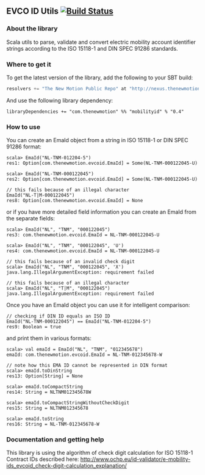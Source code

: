 ## EVCO ID Utils [![Build Status](https://travis-ci.org/thenewmotion/evcoid.png?branch=master)](https://travis-ci.org/thenewmotion/evcoid)

### About the library ###

Scala utils to parse, validate and convert electric mobility account
identifier strings according to the ISO 15118-1 and DIN SPEC 91286 standards.

### Where to get it ###

To get the latest version of the library, add the following to your SBT build:

``` scala
resolvers += "The New Motion Public Repo" at "http://nexus.thenewmotion.com/content/groups/public/"
```

And use the following library dependency:

```
libraryDependencies += "com.thenewmotion" %% "mobilityid" % "0.4"
```


### How to use ###

You can create an EmaId object from a string in ISO 15118-1 or DIN SPEC 91286 format:

```
scala> EmaId("NL-TNM-012204-5")
res1: Option[com.thenewmotion.evcoid.EmaId] = Some(NL-TNM-000122045-U)

scala> EmaId("NL-TNM-000122045")
res2: Option[com.thenewmotion.evcoid.EmaId] = Some(NL-TNM-000122045-U)

// this fails because of an illegal character
EmaId("NL-T|M-000122045")
res8: Option[com.thenewmotion.evcoid.EmaId] = None
```

or if you have more detailed field information you can create an EmaId from the separate fields:

```
scala> EmaId("NL", "TNM", "000122045")
res3: com.thenewmotion.evcoid.EmaId = NL-TNM-000122045-U

scala> EmaId("NL", "TNM", "000122045", 'U')
res4: com.thenewmotion.evcoid.EmaId = NL-TNM-000122045-U

// this fails because of an invalid check digit
scala> EmaId("NL", "TNM", "000122045", 'X')
java.lang.IllegalArgumentException: requirement failed

// this fails because of an illegal character
scala> EmaId("NL", "T|M", "000122045")
java.lang.IllegalArgumentException: requirement failed
```

Once you have an EmaId object you can use it for intelligent comparison:

```
// checking if DIN ID equals an ISO ID
EmaId("NL-TNM-000122045") == EmaId("NL-TNM-012204-5")
res9: Boolean = true
```

and print them in various formats:

```
scala> val emaId = EmaId("NL", "TNM", "012345678")
emaId: com.thenewmotion.evcoid.EmaId = NL-TNM-012345678-W

// note how this EMA ID cannot be represented in DIN format
scala> emaId.toDinString
res13: Option[String] = None

scala> emaId.toCompactString
res14: String = NLTNM012345678W

scala> emaId.toCompactStringWithoutCheckDigit
res15: String = NLTNM012345678

scala> emaId.toString
res16: String = NL-TNM-012345678-W
```

### Documentation and getting help ###

This library is using the algorithm of check digit calculation for ISO 15118-1 Contract IDs described here:
http://www.ochp.eu/id-validator/e-mobility-ids_evcoid_check-digit-calculation_explanation/
